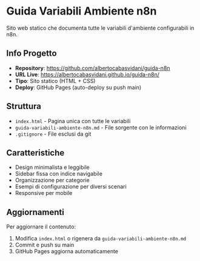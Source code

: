 # Guida Variabili Ambiente n8n

Sito web statico che documenta tutte le variabili d'ambiente configurabili in n8n.

## Info Progetto

- **Repository**: https://github.com/albertocabasvidani/guida-n8n
- **URL Live**: https://albertocabasvidani.github.io/guida-n8n/
- **Tipo**: Sito statico (HTML + CSS)
- **Deploy**: GitHub Pages (auto-deploy su push main)

## Struttura

- `index.html` - Pagina unica con tutte le variabili
- `guida-variabili-ambiente-n8n.md` - File sorgente con le informazioni
- `.gitignore` - File esclusi da git

## Caratteristiche

- Design minimalista e leggibile
- Sidebar fissa con indice navigabile
- Organizzazione per categorie
- Esempi di configurazione per diversi scenari
- Responsive per mobile

## Aggiornamenti

Per aggiornare il contenuto:
1. Modifica `index.html` o rigenera da `guida-variabili-ambiente-n8n.md`
2. Commit e push su main
3. GitHub Pages aggiorna automaticamente
